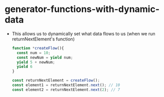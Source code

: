 # generator-functions-with-dynamic-data

- This allows us to dynamically set what data flows to us (when we run returnNextElement's function)

  ```js
  function *createFlow(){
    const num = 10;
    const newNum = yield num;
    yield 5 + newNum;
    yield 6
  }

  const returnNextElement = createFlow();
  const element1 = returnNextElement.next(); // 10
  const element2 = returnNextElement.next(2); // 7
  
  ```
